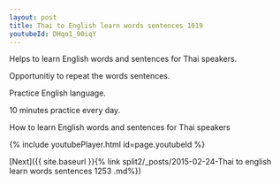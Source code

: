 ```yaml
---
layout: post
title: Thai to English learn words sentences 1019 
youtubeId: DHqo1_90iqY
---
```

 
 
Helps to learn English words and sentences for Thai speakers.

Opportunitiy to repeat the words sentences. 

Practice English language. 
 
10 minutes practice every day. 
 
How to learn English words and sentences for Thai speakers 
 
{% include youtubePlayer.html id=page.youtubeId %}
 
 
[Next]({{ site.baseurl }}{% link  split2/_posts/2015-02-24-Thai to english learn words sentences 1253 .md%})
 
